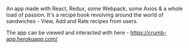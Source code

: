 An app made with React, Redux, some Webpack, some Axios & a whole load of passion. It's a recipe book revolving around the world of sandwiches - View, Add and Rate recipes from users.

The app can be viewed and interacted with here - https://crumb-app.herokuapp.com/
